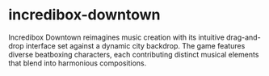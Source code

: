 # incredibox-downtown
Incredibox Downtown reimagines music creation with its intuitive drag-and-drop interface set against a dynamic city backdrop. The game features diverse beatboxing characters, each contributing distinct musical elements that blend into harmonious compositions.
